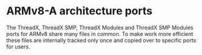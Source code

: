 # ARMv8-A architecture ports

The ThreadX, ThreadX SMP, ThreadX Modules and ThreadX SMP Modules ports for ARMv8 share many files in common. To make work more efficient these files are internally tracked only once and copied over to specific ports for users.

